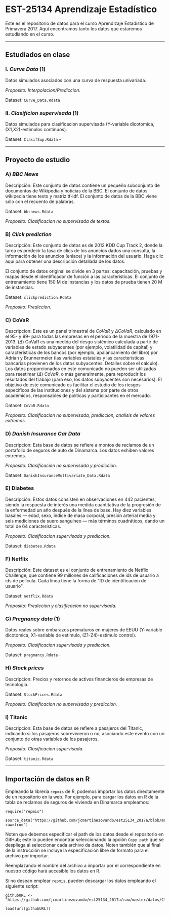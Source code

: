 # EST-25134 Aprendizaje Estadístico

Este es el repositorio de datos para el curso Aprendizaje Estadístico de Primavera 2017. Aquí encontramos tanto los datos que estaremos estudiando en el curso. 

----

## Estudiados en clase

### I. *Curve Data* (1)

Datos simulados asociados con una curva de respuesta univariada.

_Proposito: Interpolacion/Prediccion._

Dataset: `Curve_Data.Rdata` 

### II. *Clasificion supervisada* (1)

Datos simulados para clasificacion supervisada (Y-variable dicotomica, (X1,X2)-estimulos continuos).

Dataset: `ClasifSup.Rdata` - 

----

## Proyecto de estudio

### A) *BBC News*

Descripción: Este conjunto de datos contiene un pequeño subconjunto de documentos de Wikipedia y noticias de la BBC. El conjunto de datos wikipedia tiene texto y matriz tf-idf. El conjunto de datos de la BBC viene sólo con el recuento de palabras.

Dataset: `bbcnews.Rdata`

_Proposito: Clasificacion no supervisada de textos._

### B) *Click prediction*

Descripción: Este conjunto de datos es de 2012 KDD Cup Track 2, donde la tarea es predecir la tasa de clics de los anuncios dados una consulta, la información de los anuncios (enlace) y la información del usuario. Haga clic aquí para obtener una descripción detallada de los datos.

El conjunto de datos original se divide en 3 partes: capacitación, pruebas y mapas desde el identificador de función a las características. El conjunto de entrenamiento tiene 150 M de instancias y los datos de prueba tienen 20 M de instancias. 

Dataset: `clickprediction.Rdata`

_Proposito: Prediccion._

### C) CoVaR

Descripcion: Este es un panel trimestral de $CoVaR$ y $\Delta CoVaR$, calculado en el 95- y 99- para todas las empresas en el período de la muestra de 1971-2013. ($\Delta$) CoVaR es una medida del riesgo sistémico calculada a partir de variables de estado subyacentes (por ejemplo, volatilidad de capital) y características de los bancos (por ejemplo, apalancamiento del libro) por Adrian y Brunnermeier (las variables estatales y las características bancarias provienen de los datos subyacentes. Detalles sobre el cálculo). Los datos proporcionados en este comunicado no pueden ser utilizados para reestimar ($\Delta$) $CoVaR$, o más generalmente, para reproducir los resultados del trabajo (para eso, los datos subyacentes son necesarios). El objetivo de este comunicado es facilitar el estudio de los riesgos específicos de las instituciones y del sistema por parte de otros académicos, responsables de políticas y participantes en el mercado.

Dataset: `CoVaR.Rdata`

_Proposito: Clasificacion no supervisada, prediccion, analisis de valores extremos._

### D) *Danish Insurance Car Data*

Descripcion: Esta base de datos se refiere a montos de reclamos de un portafolio de seguros de auto de Dinamarca. Los datos exhiben valores extremos.

_Proposito: Clasificacion no supervisada y prediccion._

Dataset: `DanishInsuranceMultivariate_Data.Rdata`

###  E) Diabetes

Descripción: Estos datos consisten en observaciones en 442 pacientes, siendo la respuesta de interés una medida cuantitativa de la progresión de la enfermedad un año después de la línea de base. Hay diez variables basales — edad, sexo, índice de masa corporal, presión arterial media y seis mediciones de suero sanguíneo — más términos cuadráticos, dando un total de 64 características.

_Proposito: Clasificacion supervisada y prediccion._

Dataset: `diabetes.Rdata`

### F) Netflix

Descripción: Este dataset es el conjunto de entrenamiento de Netflix Challenge, que contiene 99 millones de calificaciones de ids de usuario a ids de película. Cada línea tiene la forma de “ID de identificación de usuario".

Dataset: `netflix.Rdata`

_Proposito: Prediccion y clasificacion no supervisada._

### G) *Pregnancy data* (1)

Datos reales sobre embarazos prematuros en mujeres de EEUU (Y-variable dicotomica, X1-variable de estimulo, (Z1-Z4)-estimulo control).

_Proposito: Clasificacion supervisada y prediccion._

Dataset: `pregnancy.Rdata` - 

### H) *Stock prices*

Descripcion: Precios y retornos de activos financieros de empresas de tecnologia.

Dataset: `StockPrices.Rdata`

_Proposito: Clasificacion no supervisada y prediccion._

### I) Titanic

Descripcion: Esta base de datos se refiere a pasajeros del Titanic, indicando si los pasajeros sobrevivieron o no, asociando este evento con un conjunto de otras variables de los pasajeros.

_Proposito: Clasificacion supervisada._

Dataset: `titanic.Rdata`

-------

## Importación de datos en R

Empleando la libreria `repmis` de R, podemos importar los datos directamente de un repositorio en la web. Por ejemplo, para cargar los datos en R de la tabla de reclamos de seguros de vivienda en Dinamarca empleamos: 

```
require("repmis")

source_data("https://github.com/jcmartinezovando/est25134_2017a/blob/master/datos/ClasifSup.RData_Data.RData?raw=true")
```
Noten que debemos especificar el path de los datos desde el repositorio en GitHub; este lo pueden encontrar seleccionando la opción `Copy path` que se despliega al seleccionar cada archivo da datos. Noten también que al final de la instrucción se incluye la especificación libre de formato para el archivo por importar.

Reemplazando el nombre del archivo a importar por el correspondiente en nuestro código hará accesible los datos en R.

Si no desean emplear `repmis`, pueden descargar los datos empleando el siguiente script:

```
githubURL <- "https://github.com/jcmartinezovando/est25134_2017a/raw/master/datos/ClasifSup.RData"

load(url(githubURL))
```
